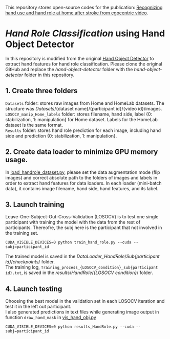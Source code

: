 This repository stores open-source codes for the publication: [Recognizing hand use and hand role at home after stroke from egocentric video](https://journals.plos.org/digitalhealth/article?id=10.1371/journal.pdig.0000361).  

# ***Hand Role Classification*** using Hand Object Detector  
In this repository is modified from the original [Hand Object Detector](https://github.com/ddshan/hand_object_detector) to extract hand features for hand role classification. Please clone the original GitHub and replace the _hand-object-detector_ folder with the _hand-object-detector_ folder in this repository. 
## 1. Create three folders
`Datasets` folder: stores raw images from Home and HomeLab datasets. The structure was _Datasets_/{dataset name}/{participant id}/{video id}/images.  
`LOSOCV_manip_Home_labels` folder: stores filename, hand side, label {0: stabilization, 1: manipulation} for Home dataset. Labels for the HomeLab dataset is the same format.  
`Results` folder: stores hand role prediction for each image, including hand side and prediction {0: stabilization, 1: manipulation}.  

## 2. Create data loader to minimize GPU memory usage.
In [load_handrole_dataset.py](hand_object_detector/load_handrole_dataset.py), please set the data augmentation mode (flip images) and correct absolute path to the folders of images and labels in order to extract hand features for data loaders. In each loader (mini-batch data), it contains image filename, hand side, hand features, and its label.

## 3. Launch training
Leave-One-Subject-Out-Cross-Validation (LOSOCV) is to test one single participant with training the model with the data from the rest of participants. Thereofre, the subj here is the participant that not involved in the training set.  
```
CUDA_VISIBLE_DEVICES=0 python train_hand_role.py --cuda --subj=participant_id
```
The trained model is saved in the _DataLoader_HandRole_/_Sub{participant id}_/_checkpoints_/ folder.  
The training log, `Training_process_{LOSOCV_condition}_sub{participant id}.txt`, is saved in the _results_/_HandRole_/_{LOSOCV condition}_/ folder.  

## 4. Launch testing  
Choosing the best model in the validation set in each LOSOCV iteration and test it in the left out participant.  
I also generated predictions in text files while generating image output in function `draw_hand_mask` in [vis_hand_obj.py](hand_object_detector/lib/model/utils/viz_hand_obj.py)  

```
CUDA_VISIBLE_DEVICES=0 python results_HandRole.py --cuda --subj=participant_id
```

